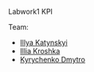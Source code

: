 Labwork1 KPI

Team:
 - [Illya Katynskyi](https://github.com/GIroSTarK)
-  [Illia Kroshka](https://github.com/illiakroshka) 
 - [Kyrychenko Dmytro](https://github.com/dmykyr)
